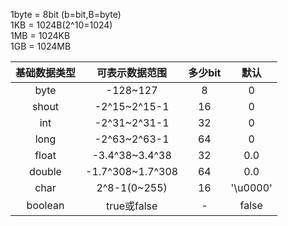 1byte = 8bit  (b=bit,B=byte)</br>
1KB = 1024B(2^10=1024)</br>
1MB = 1024KB</br>
1GB = 1024MB</br>

|基础数据类型|可表示数据范围 |多少bit|  默认   |
|:---------:|:------------:|:----:|:-------:|
|   byte    |    -128\~127 |   8  |  0      |
|   shout   |-2^15\~2^15-1 |  16  |  0      |
|   int     |-2^31\~2^31-1 |  32  |  0      |
|   long    |-2^63\~2^63-1 |  64  |  0      |
|   float   |-3.4^38\~3.4^38| 32  |  0.0    |
|   double  |-1.7^308\~1.7^308| 64|  0.0    |
|   char    |2^8-1(0\~255) |  16  | '\u0000'|
|   boolean | true或false  |   -  |  false  |
